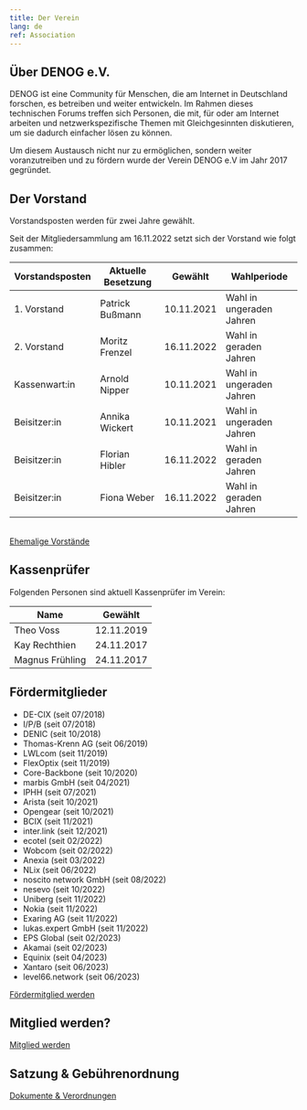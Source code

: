 ```yaml
---
title: Der Verein
lang: de
ref: Association
---
```


## Über DENOG e.V.
DENOG ist eine Community für Menschen, die am Internet in Deutschland forschen, es betreiben und weiter entwickeln. Im Rahmen dieses technischen Forums treffen sich Personen, die mit, für oder am Internet arbeiten und netzwerkspezifische Themen mit Gleichgesinnten diskutieren, um sie dadurch einfacher lösen zu können.

Um diesem Austausch nicht nur zu ermöglichen, sondern weiter voranzutreiben und zu fördern wurde der Verein DENOG e.V im Jahr 2017 gegründet.


## Der Vorstand

Vorstandsposten werden für zwei Jahre gewählt.

Seit der Mitgliedersammlung am 16.11.2022 setzt sich der Vorstand wie folgt zusammen:

| Vorstandsposten | Aktuelle Besetzung   | Gewählt     | Wahlperiode                 |
|-----------------|----------------------|-------------|-----------------------------|
| 1. Vorstand     | Patrick Bußmann      | 10.11.2021  | Wahl in ungeraden Jahren    |
| 2. Vorstand     | Moritz Frenzel       | 16.11.2022  | Wahl in geraden Jahren      |
| Kassenwart:in   | Arnold Nipper        | 10.11.2021  | Wahl in ungeraden Jahren    |
| Beisitzer:in    | Annika Wickert       | 10.11.2021  | Wahl in ungeraden Jahren    |
| Beisitzer:in    | Florian Hibler       | 16.11.2022  | Wahl in geraden Jahren      |
| Beisitzer:in    | Fiona Weber          | 16.11.2022  | Wahl in geraden Jahren      |

<br />
<a href="board.html" class="btn btn-custom-default">Ehemalige Vorstände <i class="ion-arrow-right-c"></i></a>


## Kassenprüfer

Folgenden Personen sind aktuell Kassenprüfer im Verein:

| Name                 | Gewählt          |
|----------------------|------------------|
| Theo Voss            | 12.11.2019       |
| Kay Rechthien        | 24.11.2017       |
| Magnus Frühling      | 24.11.2017       |


## Fördermitglieder

- DE-CIX (seit 07/2018)
- I/P/B (seit 07/2018)
- DENIC (seit 10/2018)
- Thomas-Krenn AG (seit 06/2019)
- LWLcom (seit 11/2019)
- FlexOptix (seit 11/2019)
- Core-Backbone (seit 10/2020)
- marbis GmbH (seit 04/2021)
- IPHH (seit 07/2021)
- Arista (seit 10/2021)
- Opengear (seit 10/2021)
- BCIX (seit 11/2021)
- inter.link (seit 12/2021)
- ecotel (seit 02/2022)
- Wobcom (seit 02/2022)
- Anexia (seit 03/2022)
- NLix (seit 06/2022)
- noscito network GmbH (seit 08/2022)
- nesevo (seit 10/2022) 
- Uniberg (seit 11/2022)
- Nokia (seit 11/2022)
- Exaring AG (seit 11/2022)
- lukas.expert GmbH (seit 11/2022)
- EPS Global (seit 02/2023) 
- Akamai (seit 02/2023) 
- Equinix (seit 04/2023) 
- Xantaro (seit 06/2023) 
- level66.network (seit 06/2023) 


<a href="become_sustaining_member.html" class="btn btn-custom-default">Fördermitglied werden <i class="ion-arrow-right-c"></i></a>

## Mitglied werden?

<a href="become_member.html" class="btn btn-custom-default">Mitglied werden <i class="ion-arrow-right-c"></i></a>

## Satzung & Gebührenordnung

<a href="documents.html" class="btn btn-custom-default">Dokumente & Verordnungen <i class="ion-arrow-right-c"></i></a>

